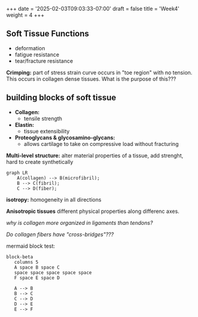 +++
date = '2025-02-03T09:03:33-07:00'
draft = false
title = 'Week4'
weight = 4
+++

## Soft Tissue Functions

- deformation
- fatigue resistance
- tear/fracture resistance

**Crimping:** part of stress strain curve
occurs in "toe region" with no tension. This occurs in collagen dense tissues. What is the purpose of this???

## building blocks of soft tissue

- **Collagen:**
    - tensile strength
- **Elastin:**
    - tissue extensibility
- **Proteoglycans & glycosamino-glycans:**
    - allows cartilage to take on compressive load without fracturing

**Multi-level structure:** alter material properties of a tissue, add strenght, hard to create synthetically

```mermaid
graph LR
    A(collagen) --> B(microfibril);
    B --> C(fibril);
    C --> D(fiber);
```


**isotropy:** homogeneity in all directions

**Anisotropic tissues** different physical properties along differenc axes.

*why is collagen more organized in ligaments than tendons?*

*Do collagen fibers have "cross-bridges"???*


mermaid block test:

```mermaid
block-beta
   columns 5
   A space B space C
   space space space space space
   F space E space D

   A --> B
   B --> C
   C --> D
   D --> E
   E --> F
```